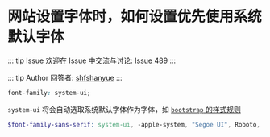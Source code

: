 # 网站设置字体时，如何设置优先使用系统默认字体



::: tip Issue 
 欢迎在 Issue 中交流与讨论: [Issue 489](https://github.com/shfshanyue/Daily-Question/issues/489) 
:::

::: tip Author 
回答者: [shfshanyue](https://github.com/shfshanyue) 
:::

``` css
font-family: system-ui;
```

`system-ui` 将会自动选取系统默认字体作为字体，如 [`bootstrap` 的样式规则](https://github.com/twbs/bootstrap/blob/main/scss/_variables.scss#L419)

``` scss
$font-family-sans-serif: system-ui, -apple-system, "Segoe UI", Roboto, "Helvetica Neue", Arial, "Noto Sans", "Liberation Sans", sans-serif, "Apple Color Emoji", "Segoe UI Emoji", "Segoe UI Symbol", "Noto Color Emoji" !default;
```